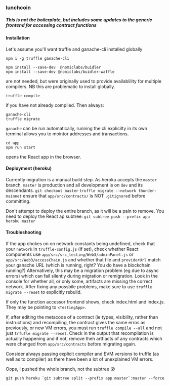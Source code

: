 ### lunchcoin

##### This is not the boilerplate, but includes some updates to the generic frontend for accessing contract functions


#### Installation
Let's assume you'll want truffle and ganache-cli installed globally
```
npm i -g truffle ganache-cli
```
```
npm install --save-dev  @nomiclabs/buidler
npm install --save-dev @nomiclabs/buidler-waffle
```
are not needed, but were originally used to provide availablility for multiple compilers. NB this are problematic to install globally.

```
truffle compile
```
if you have not already compiled.
Then always:
```
ganache-cli
truffle migrate
```
`ganache` can be run automatically, running the cli explicilty in its own terminal allows you to mointor addresses and transactions.

```
cd app
npm run start
```
opens the React app in the browser.

#### Deployment (heroku)

Currently migration is a manual build step.
As heroku accepts the `master` branch, `master` is production and all development is on `dev` and its descendants.
`git checkout master`
`truffle migrate --network thunder-mainnet`
ensure that `app/src/contracts/` is NOT `.gitignore`d before committing.

Don't attempt to deploy the entire branch, as it will be a pain to remove. You need to deploy the React ap subtree:
`git subtree push --prefix app heroku master`


#### Troubleshooting
If the app chokes on on network constants being undefined, check that your `network` in `truffle-config.js` (if set), check whether React components use `app/src/src_testing/Web3/adminPanel.js` or `app/src/Web3/accessChain.js` and whether that file and `providerUrl` match your ganache URL (which is running, right? You do have a blockchain running?)
Alternatively, this may be a migration problem (eg due to async errors) which can fail silently during migration or remigration. Look in the console for whether all, or only some, artifacts are missing the correct network. After fixing any possbile problems, make sure to use ```truffle migrate --reset``` to explicitly rebuild.

If only the function accessor frontend shows, check index.html and index.js. They may be pointing to `<TestingApp>`.

If, after editing the metacode of a contract (ie types, visibility, rather than instructions) and recompiling, the contract gives the same erros as previously, or new VM errors, you must run `truffle compile --all` and not just `trfufle migrate --reset`. Check in the output that recompliation is actually happening and if not, remove theh artfiacts of any contracts which were changed from `app/src/contracts` before migrating again.

Consider always passing explicit compiler and EVM versions to truffle (as well as to compiler) as there have been a lot of unexplained VM errors.

Oops, I pushed the whole branch, not the subtree :open_mouth:
```
git push heroku `git subtree split --prefix app master`:master --force
```
